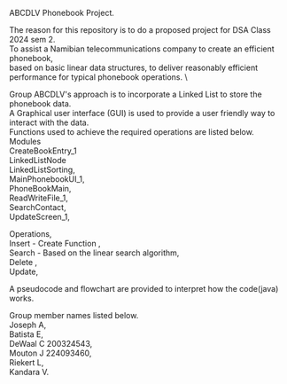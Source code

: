 ABCDLV Phonebook Project.

The reason for this repository is to do a proposed project for DSA Class 2024 sem 2.\
To assist a Namibian telecommunications company to create an efficient phonebook,\
based on basic linear data structures, to deliver reasonably efficient performance for typical phonebook operations. \

Group ABCDLV's approach is to incorporate a Linked List to store the phonebook data.\
A Graphical user interface (GUI) is used to provide a user friendly way to interact with  the data.\
Functions used to achieve the required operations are listed below.\
Modules\
CreateBookEntry_1\
LinkedListNode\
LinkedListSorting,\
MainPhonebookUI_1,\
PhoneBookMain,\
ReadWriteFile_1,\
SearchContact,\
UpdateScreen_1, 


Operations,\
Insert - Create Function ,\
Search - Based on the linear search algorithm,\
Delete ,\
Update, 

A pseudocode and flowchart are provided to interpret how the code(java) works.

Group member names listed below.\
Joseph A,\
Batista E,\
DeWaal C 200324543,\
Mouton J 224093460,\
Riekert L,\
Kandara V.

